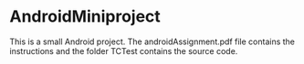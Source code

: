 # AndroidMiniproject

This is a small Android project.
The androidAssignment.pdf file contains the instructions and the folder TCTest contains the source code.